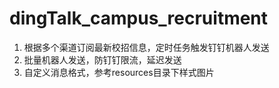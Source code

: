 # dingTalk_campus_recruitment

1. 根据多个渠道订阅最新校招信息，定时任务触发钉钉机器人发送
2. 批量机器人发送，防钉钉限流，延迟发送
3. 自定义消息格式，参考resources目录下样式图片
